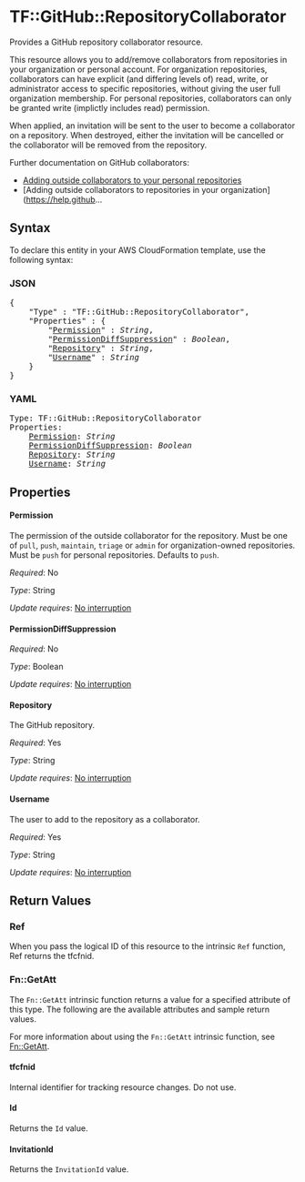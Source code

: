# TF::GitHub::RepositoryCollaborator

Provides a GitHub repository collaborator resource.

This resource allows you to add/remove collaborators from repositories in your
organization or personal account. For organization repositories, collaborators can
have explicit (and differing levels of) read, write, or administrator access to 
specific repositories, without giving the user full organization membership. 
For personal repositories, collaborators can only be granted write
(implictly includes read) permission. 

When applied, an invitation will be sent to the user to become a collaborator
on a repository. When destroyed, either the invitation will be cancelled or the
collaborator will be removed from the repository.

Further documentation on GitHub collaborators:

- [Adding outside collaborators to your personal repositories](https://help.github.com/en/github/setting-up-and-managing-your-github-user-account/managing-access-to-your-personal-repositories)
- [Adding outside collaborators to repositories in your organization](https://help.github...

## Syntax

To declare this entity in your AWS CloudFormation template, use the following syntax:

### JSON

<pre>
{
    "Type" : "TF::GitHub::RepositoryCollaborator",
    "Properties" : {
        "<a href="#permission" title="Permission">Permission</a>" : <i>String</i>,
        "<a href="#permissiondiffsuppression" title="PermissionDiffSuppression">PermissionDiffSuppression</a>" : <i>Boolean</i>,
        "<a href="#repository" title="Repository">Repository</a>" : <i>String</i>,
        "<a href="#username" title="Username">Username</a>" : <i>String</i>
    }
}
</pre>

### YAML

<pre>
Type: TF::GitHub::RepositoryCollaborator
Properties:
    <a href="#permission" title="Permission">Permission</a>: <i>String</i>
    <a href="#permissiondiffsuppression" title="PermissionDiffSuppression">PermissionDiffSuppression</a>: <i>Boolean</i>
    <a href="#repository" title="Repository">Repository</a>: <i>String</i>
    <a href="#username" title="Username">Username</a>: <i>String</i>
</pre>

## Properties

#### Permission

The permission of the outside collaborator for the repository.
Must be one of `pull`, `push`, `maintain`, `triage` or `admin` for organization-owned repositories.
Must be `push` for personal repositories. Defaults to `push`.

_Required_: No

_Type_: String

_Update requires_: [No interruption](https://docs.aws.amazon.com/AWSCloudFormation/latest/UserGuide/using-cfn-updating-stacks-update-behaviors.html#update-no-interrupt)

#### PermissionDiffSuppression

_Required_: No

_Type_: Boolean

_Update requires_: [No interruption](https://docs.aws.amazon.com/AWSCloudFormation/latest/UserGuide/using-cfn-updating-stacks-update-behaviors.html#update-no-interrupt)

#### Repository

The GitHub repository.

_Required_: Yes

_Type_: String

_Update requires_: [No interruption](https://docs.aws.amazon.com/AWSCloudFormation/latest/UserGuide/using-cfn-updating-stacks-update-behaviors.html#update-no-interrupt)

#### Username

The user to add to the repository as a collaborator.

_Required_: Yes

_Type_: String

_Update requires_: [No interruption](https://docs.aws.amazon.com/AWSCloudFormation/latest/UserGuide/using-cfn-updating-stacks-update-behaviors.html#update-no-interrupt)

## Return Values

### Ref

When you pass the logical ID of this resource to the intrinsic `Ref` function, Ref returns the tfcfnid.

### Fn::GetAtt

The `Fn::GetAtt` intrinsic function returns a value for a specified attribute of this type. The following are the available attributes and sample return values.

For more information about using the `Fn::GetAtt` intrinsic function, see [Fn::GetAtt](https://docs.aws.amazon.com/AWSCloudFormation/latest/UserGuide/intrinsic-function-reference-getatt.html).

#### tfcfnid

Internal identifier for tracking resource changes. Do not use.

#### Id

Returns the <code>Id</code> value.

#### InvitationId

Returns the <code>InvitationId</code> value.

